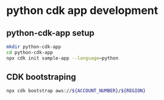# python cdk app development

## python-cdk-app setup

```sh
mkdir python-cdk-app
cd python-cdk-app
npx cdk init sample-app --language=python
```

## CDK bootstraping

```sh
npx cdk bootstrap aws://${ACCOUNT_NUMBER}/${REGION}
```
